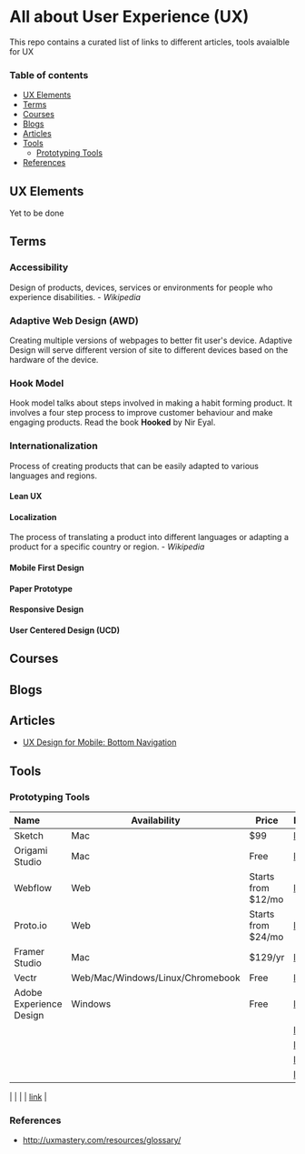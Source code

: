 # All about User Experience (UX)

This repo contains a curated list of links to different articles, tools avaialble for UX

### Table of contents

* [UX Elements](#ux-elements)
* [Terms](#terms)
* [Courses](#courses)
* [Blogs](#blogs)
* [Articles](#articles)
* [Tools](#tools)
  - [Prototyping Tools](#prototyping-tools)
* [References](#references)

## UX Elements

Yet to be done

## Terms

### Accessibility

Design of products, devices, services or environments for people who experience disabilities. - *Wikipedia*

### Adaptive Web Design (AWD)

Creating multiple versions of webpages to better fit user's device. Adaptive Design will serve different version of site to different devices based on the hardware of the device.

### Hook Model

Hook model talks about steps involved in making a habit forming product. It involves a four step process to improve customer behaviour and make engaging products. Read the book **Hooked** by Nir Eyal. 

### Internationalization

Process of creating products that can be easily adapted to various languages and regions.

#### Lean UX
#### Localization

The process of translating a product into different languages or adapting a product for a specific country or region. - *Wikipedia*

#### Mobile First Design
#### Paper Prototype
#### Responsive Design
#### User Centered Design (UCD)


## Courses

## Blogs

## Articles

* [UX Design for Mobile: Bottom Navigation](https://uxplanet.org/perfect-bottom-navigation-for-mobile-app-effabbb98c0f)

## Tools

### Prototyping Tools

| Name        | Availability | Price | Link |
|:------------- | ------------- | ----- | ----- |
| Sketch | Mac | $99 | [link](https://www.sketchapp.com/) |
| Origami Studio | Mac | Free | [link](http://origami.design/) |
| Webflow | Web | Starts from $12/mo | [link](https://webflow.com/) |
| Proto.io | Web | Starts from $24/mo | [link](https://proto.io/) |
| Framer Studio | Mac | $129/yr | [link](https://framer.com/) |
| Vectr | Web/Mac/Windows/Linux/Chromebook | Free | [link](https://vectr.com/) |
| Adobe Experience Design | Windows | Free | [link](http://www.adobe.com/products/experience-design.html) |
|  |  |  | [link]() |
|  |  |  | [link]() |
|  |  |  | [link]() |
|  |  |  | [link]() |


|  |  |  | [link]() |

### References

* http://uxmastery.com/resources/glossary/
